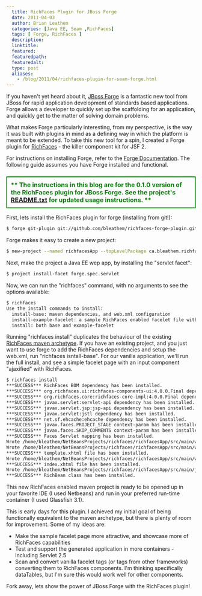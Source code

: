 ```yaml
---
  title: RichFaces Plugin for JBoss Forge
  date: 2011-04-03
  author: Brian Leathem
  categories: [Java EE, Seam ,RichFaces]
  tags: [ Forge, RichFaces ]
  description:
  linktitle:
  featured:
  featuredpath:
  featuredalt:
  type: post
  aliases:
    - /blog/2011/04/richfaces-plugin-for-seam-forge.html
---
```


If you haven't yet heard about it, [JBoss Forge](http://forge.jboss.org/) is a fantastic new tool from JBoss for rapid application development of standards based applications.  Forge allows a developer to quickly set up the scaffolding for an application, and quickly get to the matter of solving domain problems.

What makes Forge particularly interesting, from my perspective, is the way it was built with plugins in mind as a defining way in which the platform is meant to be extended.  To take this new tool for a spin, I created a Forge plugin for <a href="http://www.jboss.org/richfaces">RichFaces</a> - the killer component kit for JSF 2.

For instructions on installing Forge, refer to the [Forge Documentation](http://forge.jboss.org/docs/index.html).  The following guide assumes you have Forge installed and functional.

<h3 style='color:green; border: solid green 2px; padding : 10px'>** The instructions in this blog are for the 0.1.0 version of the RichFaces plugin for JBoss Forge.  See the project's <a href="https://github.com/bleathem/richfaces-forge-plugin/blob/master/README.txt">README.txt</a> for updated usage instructions. ** </h3>

First, lets install the RichFaces plugin for forge (installing from git!):

```bash
$ forge git-plugin git://github.com/bleathem/richfaces-forge-plugin.git
```

Forge makes it easy to create a new project:

```bash
$ new-project --named richfacesApp --topLevelPackage ca.bleathem.richfaces.test --projectFolder richfacesApp
```

Next, make the project a Java EE wep app, by installing the "servlet facet":

```bash
$ project install-facet forge.spec.servlet
```

Now, we can run the "richfaces" command, with no arguments to see the options available:

```bash
$ richfaces
Use the install commands to install:
  install-base: maven dependencies, and web.xml configuration
  install-example-facelet: a sample RichFaces enabled facelet file with backing bean
  install: both base and example-facelet
```

Running "richfaces install" duplicates the behaviour of the existing <a href="http://docs.jboss.org/richfaces/latest_4_0_X/Developer_Guide/en-US/html/chap-Developer_Guide-Getting_started_with_RichFaces.html#sect-Component_Reference-Using_RichFaces_with_Maven-Using_the_RichFaces_project_archetype">RichFaces maven archetype</a>.  If you have an existing project, and you just want to use forge to add the RichFaces dependencies and setup the web.xml, run "richfaces isntall-base".  For our vanilla application, we'll run the full install, and see a simple facelet page with an input component "ajaxified" with RichFaces.

```bash
$ richfaces install
***SUCCESS*** RichFaces BOM dependency has been installed.
***SUCCESS*** org.richfaces.ui:richfaces-components-ui:4.0.0.Final dependency has been installed.
***SUCCESS*** org.richfaces.core:richfaces-core-impl:4.0.0.Final dependency has been installed.
***SUCCESS*** javax.servlet:servlet-api dependency has been installed.
***SUCCESS*** javax.servlet.jsp:jsp-api dependency has been installed.
***SUCCESS*** javax.servlet:jstl dependency has been installed.
***SUCCESS*** net.sf.ehcache:ehcache dependency has been installed.
***SUCCESS*** javax.faces.PROJECT_STAGE context-param has been installed.
***SUCCESS*** javax.faces.SKIP_COMMENTS context-param has been installed.
***SUCCESS*** Faces Servlet mapping has been installed.
Wrote /home/bleathem/NetBeansProjects/richfaces/richfacesApp/src/main/webapp/WEB-INF/web.xml
Wrote /home/bleathem/NetBeansProjects/richfaces/richfacesApp/src/main/webapp/templates/template.xhtml
***SUCCESS*** template.xhtml file has been installed.
Wrote /home/bleathem/NetBeansProjects/richfaces/richfacesApp/src/main/webapp/index.xhtml
***SUCCESS*** index.xhtml file has been installed.
Wrote /home/bleathem/NetBeansProjects/richfaces/richfacesApp/src/main/java/ca/bleathem/richfaces/test/RichBean.java
***SUCCESS*** RichBean class has been installed.
```

This new RichFaces enabled maven project is ready to be opened up in your favorite IDE (I used Netbeans) and run in your preferred run-time container (I used Glassfish 3.1).

This is early days for this plugin.  I achieved my initial goal of being functionally equivalent to the maven archetype, but there is plenty of room for improvement.  Some of my ideas are:

* Make the sample facelet page more attractive, and showcase more of RichFaces capabilities
* Test and support the generated application in more containers - including Servlet 2.5
* Scan and convert vanilla facelet tags (or tags from other frameworks) converting them to RichFaces components.  I'm thinking specifically dataTables, but I'm sure this would work well for other components.

Fork away, lets show the power of JBoss Forge with the RichFaces plugin!
